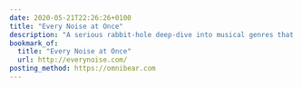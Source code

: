 ```yaml
---
date: 2020-05-21T22:26:26+0100
title: "Every Noise at Once"
description: "A serious rabbit-hole deep-dive into musical genres that's uniquely presented."
bookmark_of:
  title: "Every Noise at Once"
  url: http://everynoise.com/
posting_method: https://omnibear.com
---
```

